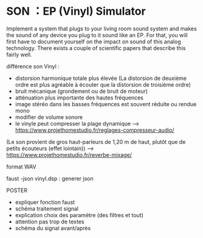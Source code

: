 # SON ：EP (Vinyl) Simulator 
Implement a system that plugs to your living room sound system and makes the sound of any device you plug to it sound like an EP. For that, you will first have to document yourself on the impact on sound of this analog technology. There exists a couple of scientific papers that describe this fairly well. 

différence son Vinyl :
- distorsion harmonique totale plus élevée (La distorsion de deuxième ordre est plus agréable à écouter que la distorsion de troisième ordre)
- bruit mécanique (grondement ou de bruit de moteur)
- atténuation plus importante des hautes fréquences
- image stéréo dans les basses fréquences est souvent réduite ou rendue mono
- modifier de volume sonore
- le vinyle peut compresser la plage dynamique
--> https://www.projethomestudio.fr/reglages-compresseur-audio/

(Le son provient de gros haut-parleurs de 1,20 m de haut, plutôt que de petits écouteurs (effet lointain))
--> https://www.projethomestudio.fr/reverbe-mixage/ 

format WAV

faust -json vinyl.dsp : generer json


POSTER
- expliquer fonction faust
- schéma traitement signal
- explication choix des paramètre (des filtres et tout)
- attention pas trop de textes
- schéma du signal avant/après